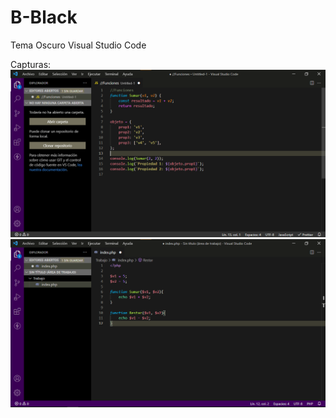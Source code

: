 # B-Black
Tema Oscuro Visual Studio Code

Capturas:
![Alt text](Captura1.png?raw=true "Captura 1")
![Alt text](Captura2.png?raw=true "Captura 2")

